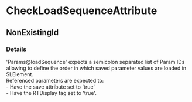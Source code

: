 ﻿---  
uid: Validator_2_56_3  
---

# CheckLoadSequenceAttribute

## NonExistingId

### Details

'Params@loadSequence' expects a semicolon separated list of Param IDs allowing to define the order in which saved parameter values are loaded in SLElement.  
Referenced parameters are expected to:  
\- Have the save attribute set to 'true'  
\- Have the RTDisplay tag set to 'true'.
